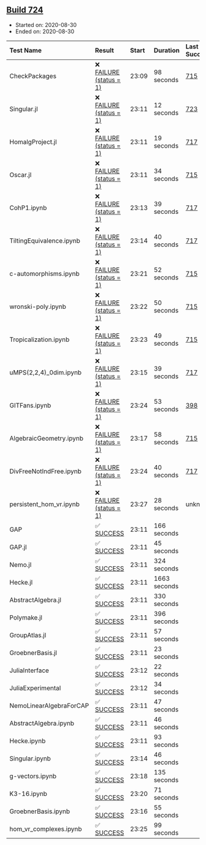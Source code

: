 ## [Build 724](https://oscarci.mathematik.uni-kl.de/job/oscar-stable/724/)

* Started on: 2020-08-30
* Ended on: 2020-08-30

| Test Name    | Result | Start | Duration | Last Success | First Failure |
|:-------------|:-------|:------|:---------|:-------------|:--------------|
| CheckPackages | ❌ [FAILURE (status = 1)](https://oscarci.mathematik.uni-kl.de/job/oscar-stable/724/artifact/logs/build-724/CheckPackages.log) | 23:09 | 98 seconds | [715](https://oscarci.mathematik.uni-kl.de/job/oscar-stable/715/) | [716](https://oscarci.mathematik.uni-kl.de/job/oscar-stable/716/) |
| Singular.jl | ❌ [FAILURE (status = 1)](https://oscarci.mathematik.uni-kl.de/job/oscar-stable/724/artifact/logs/build-724/Singular.jl.log) | 23:11 | 12 seconds | [723](https://oscarci.mathematik.uni-kl.de/job/oscar-stable/723/) | [724](https://oscarci.mathematik.uni-kl.de/job/oscar-stable/724/) |
| HomalgProject.jl | ❌ [FAILURE (status = 1)](https://oscarci.mathematik.uni-kl.de/job/oscar-stable/724/artifact/logs/build-724/HomalgProject.jl.log) | 23:11 | 19 seconds | [717](https://oscarci.mathematik.uni-kl.de/job/oscar-stable/717/) | [718](https://oscarci.mathematik.uni-kl.de/job/oscar-stable/718/) |
| Oscar.jl | ❌ [FAILURE (status = 1)](https://oscarci.mathematik.uni-kl.de/job/oscar-stable/724/artifact/logs/build-724/Oscar.jl.log) | 23:11 | 34 seconds | [715](https://oscarci.mathematik.uni-kl.de/job/oscar-stable/715/) | [716](https://oscarci.mathematik.uni-kl.de/job/oscar-stable/716/) |
| CohP1.ipynb | ❌ [FAILURE (status = 1)](https://oscarci.mathematik.uni-kl.de/job/oscar-stable/724/artifact/logs/build-724/CohP1.ipynb.log) | 23:13 | 39 seconds | [717](https://oscarci.mathematik.uni-kl.de/job/oscar-stable/717/) | [718](https://oscarci.mathematik.uni-kl.de/job/oscar-stable/718/) |
| TiltingEquivalence.ipynb | ❌ [FAILURE (status = 1)](https://oscarci.mathematik.uni-kl.de/job/oscar-stable/724/artifact/logs/build-724/TiltingEquivalence.ipynb.log) | 23:14 | 40 seconds | [717](https://oscarci.mathematik.uni-kl.de/job/oscar-stable/717/) | [718](https://oscarci.mathematik.uni-kl.de/job/oscar-stable/718/) |
| c-automorphisms.ipynb | ❌ [FAILURE (status = 1)](https://oscarci.mathematik.uni-kl.de/job/oscar-stable/724/artifact/logs/build-724/c-automorphisms.ipynb.log) | 23:21 | 52 seconds | [715](https://oscarci.mathematik.uni-kl.de/job/oscar-stable/715/) | [716](https://oscarci.mathematik.uni-kl.de/job/oscar-stable/716/) |
| wronski-poly.ipynb | ❌ [FAILURE (status = 1)](https://oscarci.mathematik.uni-kl.de/job/oscar-stable/724/artifact/logs/build-724/wronski-poly.ipynb.log) | 23:22 | 50 seconds | [715](https://oscarci.mathematik.uni-kl.de/job/oscar-stable/715/) | [716](https://oscarci.mathematik.uni-kl.de/job/oscar-stable/716/) |
| Tropicalization.ipynb | ❌ [FAILURE (status = 1)](https://oscarci.mathematik.uni-kl.de/job/oscar-stable/724/artifact/logs/build-724/Tropicalization.ipynb.log) | 23:23 | 49 seconds | [715](https://oscarci.mathematik.uni-kl.de/job/oscar-stable/715/) | [716](https://oscarci.mathematik.uni-kl.de/job/oscar-stable/716/) |
| uMPS(2,2,4)_0dim.ipynb | ❌ [FAILURE (status = 1)](https://oscarci.mathematik.uni-kl.de/job/oscar-stable/724/artifact/logs/build-724/uMPS-2-2-4-_0dim.ipynb.log) | 23:15 | 39 seconds | [717](https://oscarci.mathematik.uni-kl.de/job/oscar-stable/717/) | [718](https://oscarci.mathematik.uni-kl.de/job/oscar-stable/718/) |
| GITFans.ipynb | ❌ [FAILURE (status = 1)](https://oscarci.mathematik.uni-kl.de/job/oscar-stable/724/artifact/logs/build-724/GITFans.ipynb.log) | 23:24 | 53 seconds | [398](https://oscarci.mathematik.uni-kl.de/job/oscar-stable/398/) | [399](https://oscarci.mathematik.uni-kl.de/job/oscar-stable/399/) |
| AlgebraicGeometry.ipynb | ❌ [FAILURE (status = 1)](https://oscarci.mathematik.uni-kl.de/job/oscar-stable/724/artifact/logs/build-724/AlgebraicGeometry.ipynb.log) | 23:17 | 58 seconds | [715](https://oscarci.mathematik.uni-kl.de/job/oscar-stable/715/) | [716](https://oscarci.mathematik.uni-kl.de/job/oscar-stable/716/) |
| DivFreeNotIndFree.ipynb | ❌ [FAILURE (status = 1)](https://oscarci.mathematik.uni-kl.de/job/oscar-stable/724/artifact/logs/build-724/DivFreeNotIndFree.ipynb.log) | 23:24 | 40 seconds | [717](https://oscarci.mathematik.uni-kl.de/job/oscar-stable/717/) | [718](https://oscarci.mathematik.uni-kl.de/job/oscar-stable/718/) |
| persistent_hom_vr.ipynb | ❌ [FAILURE (status = 1)](https://oscarci.mathematik.uni-kl.de/job/oscar-stable/724/artifact/logs/build-724/persistent_hom_vr.ipynb.log) | 23:27 | 28 seconds | unknown | unknown |
| GAP | ✅ [SUCCESS](https://oscarci.mathematik.uni-kl.de/job/oscar-stable/724/artifact/logs/build-724/GAP.log) | 23:11 | 166 seconds |  |  |
| GAP.jl | ✅ [SUCCESS](https://oscarci.mathematik.uni-kl.de/job/oscar-stable/724/artifact/logs/build-724/GAP.jl.log) | 23:11 | 45 seconds |  |  |
| Nemo.jl | ✅ [SUCCESS](https://oscarci.mathematik.uni-kl.de/job/oscar-stable/724/artifact/logs/build-724/Nemo.jl.log) | 23:11 | 324 seconds |  |  |
| Hecke.jl | ✅ [SUCCESS](https://oscarci.mathematik.uni-kl.de/job/oscar-stable/724/artifact/logs/build-724/Hecke.jl.log) | 23:11 | 1663 seconds |  |  |
| AbstractAlgebra.jl | ✅ [SUCCESS](https://oscarci.mathematik.uni-kl.de/job/oscar-stable/724/artifact/logs/build-724/AbstractAlgebra.jl.log) | 23:11 | 330 seconds |  |  |
| Polymake.jl | ✅ [SUCCESS](https://oscarci.mathematik.uni-kl.de/job/oscar-stable/724/artifact/logs/build-724/Polymake.jl.log) | 23:11 | 396 seconds |  |  |
| GroupAtlas.jl | ✅ [SUCCESS](https://oscarci.mathematik.uni-kl.de/job/oscar-stable/724/artifact/logs/build-724/GroupAtlas.jl.log) | 23:11 | 57 seconds |  |  |
| GroebnerBasis.jl | ✅ [SUCCESS](https://oscarci.mathematik.uni-kl.de/job/oscar-stable/724/artifact/logs/build-724/GroebnerBasis.jl.log) | 23:11 | 23 seconds |  |  |
| JuliaInterface | ✅ [SUCCESS](https://oscarci.mathematik.uni-kl.de/job/oscar-stable/724/artifact/logs/build-724/JuliaInterface.log) | 23:12 | 22 seconds |  |  |
| JuliaExperimental | ✅ [SUCCESS](https://oscarci.mathematik.uni-kl.de/job/oscar-stable/724/artifact/logs/build-724/JuliaExperimental.log) | 23:12 | 34 seconds |  |  |
| NemoLinearAlgebraForCAP | ✅ [SUCCESS](https://oscarci.mathematik.uni-kl.de/job/oscar-stable/724/artifact/logs/build-724/NemoLinearAlgebraForCAP.log) | 23:11 | 47 seconds |  |  |
| AbstractAlgebra.ipynb | ✅ [SUCCESS](https://oscarci.mathematik.uni-kl.de/job/oscar-stable/724/artifact/logs/build-724/AbstractAlgebra.ipynb.log) | 23:11 | 46 seconds |  |  |
| Hecke.ipynb | ✅ [SUCCESS](https://oscarci.mathematik.uni-kl.de/job/oscar-stable/724/artifact/logs/build-724/Hecke.ipynb.log) | 23:11 | 93 seconds |  |  |
| Singular.ipynb | ✅ [SUCCESS](https://oscarci.mathematik.uni-kl.de/job/oscar-stable/724/artifact/logs/build-724/Singular.ipynb.log) | 23:14 | 46 seconds |  |  |
| g-vectors.ipynb | ✅ [SUCCESS](https://oscarci.mathematik.uni-kl.de/job/oscar-stable/724/artifact/logs/build-724/g-vectors.ipynb.log) | 23:18 | 135 seconds |  |  |
| K3-16.ipynb | ✅ [SUCCESS](https://oscarci.mathematik.uni-kl.de/job/oscar-stable/724/artifact/logs/build-724/K3-16.ipynb.log) | 23:20 | 71 seconds |  |  |
| GroebnerBasis.ipynb | ✅ [SUCCESS](https://oscarci.mathematik.uni-kl.de/job/oscar-stable/724/artifact/logs/build-724/GroebnerBasis.ipynb.log) | 23:16 | 55 seconds |  |  |
| hom_vr_complexes.ipynb | ✅ [SUCCESS](https://oscarci.mathematik.uni-kl.de/job/oscar-stable/724/artifact/logs/build-724/hom_vr_complexes.ipynb.log) | 23:25 | 99 seconds |  |  |
